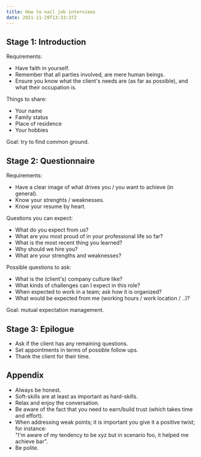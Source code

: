 ```yaml
---
title: How to nail job interviews
date: 2021-11-29T13:33:37Z
---
```


Stage 1: Introduction
--------------------
Requirements:
  - Have faith in yourself.
  - Remember that all parties involved, are mere human beings.
  - Ensure you know what the client's needs are (as far as possible), and what their occupation is.

Things to share:
  - Your name
  - Family status
  - Place of residence
  - Your hobbies

Goal: try to find common ground.

Stage 2: Questionnaire
---------------------
Requirements:
  - Have a clear image of what drives you / you want to achieve (in general).
  - Know your strenghts / weaknesses.
  - Know your resume by heart.

Questions you can expect:
  - What do you expect from us?
  - What are you most proud of in your professional life so far?
  - What is the most recent thing you learned?
  - Why should we hire you?
  - What are your strengths and weaknesses?

Possible questions to ask:
  - What is the (client's) company culture like?
  - What kinds of challenges can I expect in this role?
  - When expected to work in a team; ask how it is organized?
  - What would be expected from me (working hours / work location / ..)?

Goal: mutual expectation management.

Stage 3: Epilogue
---------------------
- Ask if the client has any remaining questions.
- Set appointments in terms of possible follow ups.
- Thank the client for their time.

Appendix
---------------------
- Always be honest.
- Soft-skills are at least as important as hard-skills.
- Relax and enjoy the conversation.
- Be aware of the fact that you need to earn/build trust (which takes time and effort).
- When addressing weak points; it is important you give it a positive twist; for instance:  
  "I'm aware of my tendency to be xyz but in scenario foo, it helped me achieve bar".
- Be polite.
